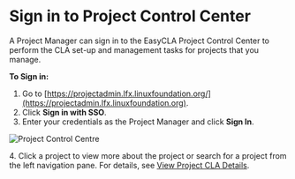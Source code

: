 # Sign in to Project Control Center

A Project Manager can sign in to the EasyCLA Project Control Center to perform the CLA set-up and management tasks for projects that you manage.

**To Sign in:**

1. Go to [https://projectadmin.lfx.linuxfoundation.org/](https://projectadmin.lfx.linuxfoundation.org).
2. Click **Sign in with SSO**.
3. Enter your credentials as the Project Manager and click **Sign In**.

![Project Control Centre](<../../../.gitbook/assets/project control centre.png>)

4\. Click a project to view more about the project or search for a project from the left navigation pane. For details, see [View Project CLA Details](view-and-manage-cla-group-details.md).
